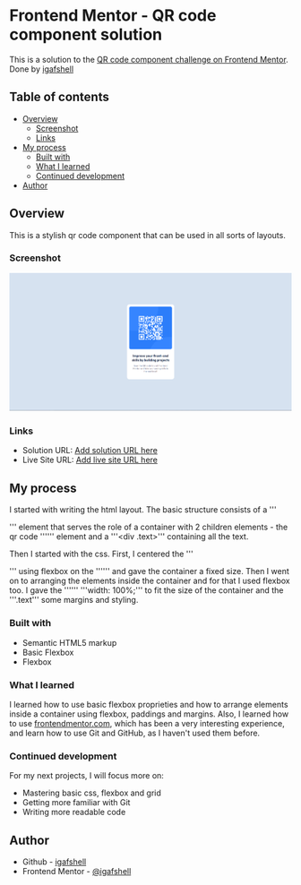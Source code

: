 # Frontend Mentor - QR code component solution

This is a solution to the [QR code component challenge on Frontend Mentor](https://www.frontendmentor.io/challenges/qr-code-component-iux_sIO_H). Done by [igafshell](https://github.com/igafshell)

## Table of contents

- [Overview](#overview)
  - [Screenshot](#screenshot)
  - [Links](#links)
- [My process](#my-process)
  - [Built with](#built-with)
  - [What I learned](#what-i-learned)
  - [Continued development](#continued-development)
- [Author](#author)

## Overview

This is a stylish qr code component that can be used in all sorts of layouts.

### Screenshot

![](./images/qrcode-screenshot.png)

### Links

- Solution URL: [Add solution URL here](https://your-solution-url.com)
- Live Site URL: [Add live site URL here](https://your-live-site-url.com)

## My process

I started with writing the html layout. The basic structure consists of a '''<main>''' element that serves the role of a container with 2 children elements - the qr code '''<img>''' element and a '''<div .text>''' containing all the text.

Then I started with the css. First, I centered the '''<main>''' using flexbox on the '''<body>''' and gave the container a fixed size. Then I went on to arranging the elements inside the container and for that I used flexbox too. I gave the '''<img>''' '''width: 100%;''' to fit the size of the container and the '''.text''' some margins and styling.

### Built with

- Semantic HTML5 markup
- Basic Flexbox
- Flexbox

### What I learned

I learned how to use basic flexbox proprieties and how to arrange elements inside a container using flexbox, paddings and margins. Also, I learned how to use [frontendmentor.com](frontendmentor.com), which has been a very interesting experience, and learn how to use Git and GitHub, as I haven't used them before.

### Continued development

For my next projects, I will focus more on:

- Mastering basic css, flexbox and grid
- Getting more familiar with Git
- Writing more readable code

## Author

- Github - [igafshell](https://github.com/igafshell)
- Frontend Mentor - [@igafshell](https://www.frontendmentor.io/profile/igafshell)

<!-- test -->
